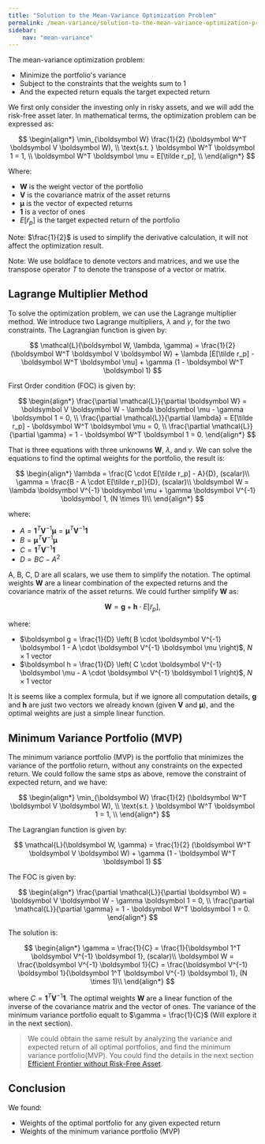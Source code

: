 ```yaml
---
title: "Solution to the Mean-Variance Optimization Problem"
permalink: /mean-variance/solution-to-the-mean-variance-optimization-problem/
sidebar:
    nav: "mean-variance"
---
```

The mean-variance optimization problem:

- Minimize the portfolio's variance
- Subject to the constraints that the weights sum to 1
- And the expected return equals the target expected return

We first only consider the investing only in risky assets, and we will add the risk-free asset later. In mathematical terms, the optimization problem can be expressed as:

$$
\begin{align*}
\min_{\boldsymbol W}  \frac{1}{2} (\boldsymbol W^T \boldsymbol V \boldsymbol W), \\
\text{s.t. } \boldsymbol W^T \boldsymbol 1 = 1, \\
\boldsymbol W^T \boldsymbol \mu = E[\tilde r_p], \\
\end{align*}
$$

Where:

- $\boldsymbol W$ is the weight vector of the portfolio
- $\boldsymbol V$ is the covariance matrix of the asset returns
- $\boldsymbol \mu$ is the vector of expected returns
- $\boldsymbol 1$ is a vector of ones
- $E[\tilde r_p]$ is the target expected return of the portfolio

Note: $\frac{1}{2}$ is used to simplify the derivative calculation, it will not affect the optimization result.  

Note: We use boldface to denote vectors and matrices, and we use the transpose operator $T$ to denote the transpose of a vector or matrix.

## Lagrange Multiplier Method

To solve the optimization problem, we can use the Lagrange multiplier method. We introduce two Lagrange multipliers, $\lambda$ and $\gamma$, for the two constraints. The Lagrangian function is given by:

$$
\mathcal{L}(\boldsymbol W, \lambda, \gamma) = \frac{1}{2} (\boldsymbol W^T \boldsymbol V \boldsymbol W) + \lambda [E[\tilde r_p] - \boldsymbol W^T \boldsymbol \mu] + \gamma (1 - \boldsymbol W^T \boldsymbol 1)
$$

First Order condition (FOC) is given by:

$$
\begin{align*}
\frac{\partial \mathcal{L}}{\partial \boldsymbol W} = \boldsymbol V \boldsymbol W - \lambda \boldsymbol \mu - \gamma \boldsymbol 1 = 0, \\
\frac{\partial \mathcal{L}}{\partial \lambda} = E[\tilde r_p] - \boldsymbol W^T \boldsymbol \mu = 0, \\
\frac{\partial \mathcal{L}}{\partial \gamma} = 1 - \boldsymbol W^T \boldsymbol 1 = 0.
\end{align*}
$$

That is three equations with three unknowns $\boldsymbol W$, $\lambda$, and $\gamma$. We can solve the equations to find the optimal weights for the portfolio, the result is:

$$
\begin{align*}
\lambda = \frac{C \cdot E[\tilde r_p] - A}{D}, (scalar)\\
\gamma = \frac{B - A \cdot E[\tilde r_p]}{D}, (scalar)\\
\boldsymbol W = \lambda \boldsymbol V^{-1} \boldsymbol \mu + \gamma \boldsymbol V^{-1} \boldsymbol 1, (N \times 1)\\
\end{align*}
$$

where:

- $A = \boldsymbol 1^T \boldsymbol V^{-1} \boldsymbol \mu = \boldsymbol \mu^T \boldsymbol V^{-1} \boldsymbol 1$
- $B = \boldsymbol \mu^T \boldsymbol V^{-1} \boldsymbol \mu$
- $C = \boldsymbol 1^T \boldsymbol V^{-1} \boldsymbol 1$
- $D = BC - A^2$

A, B, C, D are all scalars, we use them to simplify the notation. The optimal weights $\boldsymbol W$ are a linear combination of the expected returns and the covariance matrix of the asset returns. We could further simplify $\boldsymbol W$ as:

$$
\boldsymbol W = \boldsymbol g + \boldsymbol h \cdot E[\tilde r_p],
$$

where:

- $\boldsymbol g = \frac{1}{D} \left( B \cdot \boldsymbol V^{-1} \boldsymbol 1 - A \cdot \boldsymbol V^{-1} \boldsymbol \mu \right)$, $N \times 1$ vector
- $\boldsymbol h = \frac{1}{D} \left( C \cdot \boldsymbol V^{-1} \boldsymbol \mu - A \cdot \boldsymbol V^{-1} \boldsymbol 1 \right)$, $N \times 1$ vector

It is seems like a complex formula, but if we ignore all computation details, $\boldsymbol g$ and $\boldsymbol h$ are just two vectors we already known (given $\boldsymbol V$ and $\boldsymbol \mu$), and the optimal weights are just a simple linear function.

## Minimum Variance Portfolio (MVP)

The minimum variance portfolio (MVP) is the portfolio that minimizes the variance of the portfolio return, without any constraints on the expected return. We could follow the same stps as above, remove the constraint of expected return, and we have:

$$
\begin{align*}
\min_{\boldsymbol W}  \frac{1}{2} (\boldsymbol W^T \boldsymbol V \boldsymbol W), \\
\text{s.t. } \boldsymbol W^T \boldsymbol 1 = 1, \\
\end{align*}
$$

The Lagrangian function is given by:

$$
\mathcal{L}(\boldsymbol W, \gamma) = \frac{1}{2} (\boldsymbol W^T \boldsymbol V \boldsymbol W) + \gamma (1 - \boldsymbol W^T \boldsymbol 1)
$$

The FOC is given by:

$$
\begin{align*}
\frac{\partial \mathcal{L}}{\partial \boldsymbol W} = \boldsymbol V \boldsymbol W - \gamma \boldsymbol 1 = 0, \\
\frac{\partial \mathcal{L}}{\partial \gamma} = 1 - \boldsymbol W^T \boldsymbol 1 = 0.
\end{align*}
$$

The solution is:

$$
\begin{align*}
\gamma = \frac{1}{C} = \frac{1}{\boldsymbol 1^T \boldsymbol V^{-1} \boldsymbol 1}, (scalar)\\
\boldsymbol W = \frac{\boldsymbol V^{-1} \boldsymbol 1}{C} = \frac{\boldsymbol V^{-1} \boldsymbol 1}{\boldsymbol 1^T \boldsymbol V^{-1} \boldsymbol 1}, (N \times 1)\\
\end{align*}
$$

where $C = \boldsymbol 1^T \boldsymbol V^{-1} \boldsymbol 1$. The optimal weights $\boldsymbol W$ are a linear function of the inverse of the covariance matrix and the vector of ones. The variance of the minimum variance portfolio equalt to $\gamma = \frac{1}{C}$ (Will explore it in the next section).

> We could obtain the same result by analyzing the variance and expected return of all optimal portfolios, and find the minimum variance portfolio(MVP). You could find the details in the next section [Efficient Frontier without Risk-Free Asset](https://bagelquant.com/mean-variance/efficient-frontier-without-risk-free-asset/).

## Conclusion

We found:

- Weights of the optimal portfolio for any given expected return
- Weights of the minimum variance portfolio (MVP)
